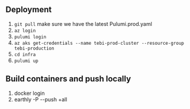 ## Deployment

1. `git pull` make sure we have the latest Pulumi.prod.yaml
1. `az login`
1. `pulumi login`
1. `az aks get-credentials --name tebi-prod-cluster --resource-group tebi-production`
1. `cd infra`
1. `pulumi up`

## Build containers and push locally

1. docker login
1. earthly -P --push +all
